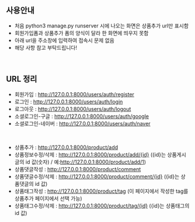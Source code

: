 ## 사용안내
- 처음 python3 manage.py runserver 시에 나오는 화면은 상품추가 url만 표시함
- 회원가입폼과 상품추가 폼의 양식이 달라 한 화면에 띄우지 못함
- 아래 url을 주소창에 입력하여 접속시 문제 없음
- 해당 사항 참고 부탁드립니다!
<br>

## URL 정리
- 회원가입 : http://127.0.0.1:8000/users/auth/register
- 로그인 : http://127.0.0.1:8000/users/auth/login
- 로그아웃 : http://127.0.0.1:8000/users/auth/logout
- 소셜로그인-구글 : http://127.0.0.1:8000/users/auth/google
- 소셜로그인-네이버 : http://127.0.0.1:8000/users/auth/naver
<br>

- 상품추가 : http://127.0.0.1:8000/product/add
- 상품정보수정/삭제 : http://127.0.0.1:8000/product/add/{id} ({id}는 상품게시글의 id 값(숫자) / 예:http://127.0.0.1:8000/product/add/1)
- 상품댓글작성 : http://127.0.0.1:8000/product/comment
- 상품댓글수정/삭제 : http://127.0.0.1:8000/product/comment/{id} ({id}는 상품댓글의 id 값)
- 상품태그작성 : http://127.0.0.1:8000/product/tag (이 페이지에서 작성한 tag를 상품추가 페이지에서 선택 가능)
- 상품태그수정/삭제 : http://127.0.0.1:8000/product/tag/{id} ({id}는 상품태그의 id 값)
